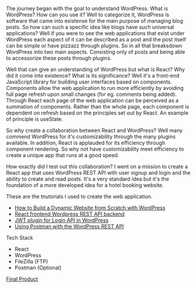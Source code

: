 The journey began with the goal to understand WordPress. What is WordPress? How can you use it? Well to categorize it, WordPress is software that came into existense for the main purpose of managing blog posts. So how can such a specific idea like blogs have such universal applications? Well if you were to see the web applications that exist under WordPress each aspect of it can be described as a post and the post itself can be simple or have pizzazz through plugins. So in all that breaksdown WordPress into two main aspects. Consisting only of posts and being able to accessorize these posts through plugins.

Well that can give an understanding of WordPress but what is React? Why did it come into existence? What is its significance? Well it's a front-end JavaScript library for building user interfaces based on components. Components allow the web application to run more efficiently by avoiding full page refresh upon small changes (for eg. comments being added). Through React each page of the web application can be perceived as a summation of components. Rather than the whole page, each component is dependent on refresh based on the principles set out by React. An example of principle is useState.

So why create a collaboration between React and WordPress? Well many commend WordPress for it's customizability through the many plugins available. In addition, React is applauded for its efficiency through component rendering. So why not have customizability meet efficiency to create a unique app that runs at a good speed.

How exactly did I test out this collaboration? I went on a mission to create a React app that uses WordPress REST API with user signup and login and the ability to create and read posts. It's a very standard idea but it's the foundation of a more developed idea for a hotel booking website.

These are the tnutorials I used to create the web application.
- [How to Build a Dynamic Website from Scratch with WordPress](https://www.youtube.com/watch?v=AmUD3GGs6-g&t=954s)
- [React frontend Wordpress REST API backend](https://www.youtube.com/watch?v=aGLUaDaa4ko&t=3019s)
- [JWT plugin for Login API in WordPress](https://www.youtube.com/watch?v=Tm0uZA5EBIc&t=342s)
- [Using Postman with the WordPress REST API](https://dev.to/david_woolf/using-postman-with-the-wordpress-rest-api-41bk)

Tech Stack
- React
- WordPress
- FileZilla (FTP)
- Postman (Optional)

[Final Product](https://www.loom.com/share/1561996c427044dfb124ba349f549b11)